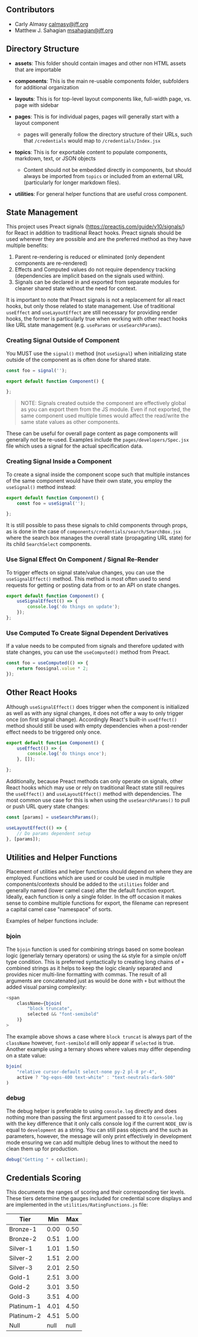 ## Contributors

- Carly Almasy <calmasy@jff.org>
- Matthew J. Sahagian <msahagian@jff.org>

## Directory Structure

- **assets**: This folder should contain images and other non HTML assets that are importable
- **components**: This is the main re-usable components folder, subfolders for additional organization
- **layouts**: This is for top-level layout components like, full-width page, vs. page with sidebar
- **pages**: This is for individual pages, pages will generally start with a layout component
  - pages will generally follow the directory structure of their URLs, such that `/credentials` would map to `/credentials/Index.jsx`

- **topics**: This is for exportable content to populate components, markdown, text, or JSON objects
  - Content should not be embedded directly in components, but should always be imported from `topics` or included from an external URL (particularly for longer markdown files).

- **utilities**: For general helper functions that are useful cross component.

## State Management

This project uses Preact signals (https://preactjs.com/guide/v10/signals/) for React in addition to traditional React hooks.  Preact signals should be used wherever they are possible and are the preferred method as they have multiple benefits:

1. Parent re-rendering is reduced or eliminated (only dependent components are re-rendered)
2. Effects and Computed values do not require dependency tracking (dependencies are implicit based on the signals used within).
3. Signals can be declared in and exported from separate modules for cleaner shared state without the need for context.

It is important to note that Preact signals is not a replacement for all react hooks, but only those related to state management.  Use of traditional `useEffect` and `useLayoutEffect` are still necessary for providing render hooks, the former is particularly true when working with other react hooks like URL state management (e.g. `useParams` or `useSearchParams`).

### Creating Signal Outside of Component

You MUST use the `signal()` method (not `useSignal`) when initializing state outside of the component as is often done for shared state.

```javascript
const foo = signal('');

export default function Component() {

};
```

> NOTE: Signals created outside the component are effectively global as you can export them from the JS module.  Even if not exported, the same component used multiple times would affect the read/write the same state values as other components.

These can be useful for overall page content as page components will generally not be re-used.  Examples include the `pages/developers/Spec.jsx` file which uses a signal for the actual specification data.

### Creating Signal Inside a Component

To create a signal inside the component scope such that multiple instances of the same component would have their own state, you employ the `useSignal()` method instead:

```javascript
export default function Component() {
	const foo = useSignal('');

};
```

It is still possible to pass these signals to child components through props, as is done in the case of `components/credentials/search/SearchBox.jsx` where the search box manages the overall state (propagating URL state) for its child `SearchSelect` components.

### Use Signal Effect On Component / Signal Re-Render

To trigger effects on signal state/value changes, you can use the `useSignalEffect()` method.  This method is most often used to send requests for getting or posting data from or to an API on state changes.

```javascript
export default function Component() {
	useSignalEffect(() => {
		console.log('do things on update');
	});
};
```

### Use Computed To Create Signal Dependent Derivatives

If a value needs to be computed from signals and therefore updated with state changes, you can use the `useComputed()` method from Preact.

```javascript
const foo = useComputed(() => {
	return foosignal.value * 2;
});
```

## Other React Hooks

Although `useSignalEffect()` does trigger when the component is initialized as well as with any signal changes, it does not offer a way to only trigger once (on first signal change).  Accordingly React's built-in `useEffect()` method should still be used with empty dependencies when a post-render effect needs to be triggered only once.

```javascript
export default function Component() {
	useEffect(() => {
		console.log('do things once');
	}, []);

};
```

Additionally, because Preact methods can only operate on signals, other React hooks which may use or rely on traditional React state still requires the `useEffect()` and `useLayoutEffect()` method with dependencies.  The most common use case for this is when using the `useSearchParams()` to pull or push URL query state changes:

```javascript
const [params] = useSearchParams();

useLayoutEffect(() => {
	// Do params dependent setup
}, [params]);
```

## Utilities and Helper Functions

Placement of utilities and helper functions should depend on where they are employed.  Functions which are used or could be used in multiple components/contexts should be added to the `utilities` folder and generally named (lower camel case) after the default function export.  Ideally, each function is only a single folder.  In the off occasion it makes sense to combine multiple functions for export, the filename can represent a capital camel case "namespace" of sorts.

Examples of helper functions include:

### bjoin

The `bjoin` function is used for combining strings based on some boolean logic (generlaly ternary operators) or using the `&&` style for a simple on/off type condition.  This is preferred syntactically to creating long chains of `+` combined strings as it helps to keep the logic cleanly separated and provides nicer multi-line formatting with commas.  The result of all arguments are concatenated just as would be done with `+` but without the added visual parsing complexity:

```javascript
<span
    className={bjoin(
        "block truncate",
        selected && "font-semibold"
    )}
>
```

The example above shows a case where `block truncat` is always part of the `className` however, `font-semibold` will only appear if `selected` is true.  Another example using a ternary shows where values may differ depending on a state value:

```javascript
bjoin(
    "relative cursor-default select-none py-2 pl-8 pr-4",
    active ? "bg-eqos-400 text-white" : "text-neutrals-dark-500"
)
```

### debug

The debug helper is preferable to using `console.log` directly and does nothing more than passing the first argument passed to it to `console.log` with the key difference that it only calls console log if the current `NODE_ENV` is equal to `development` as a string.  You can still pass objects and the such as parameters, however, the message will only print effectively in development mode ensuring we can add multiple debug lines to without the need to clean them up for production.

```javascript
debug("Getting " + collection);
```



## Credentials Scoring

This documents the ranges of scoring and their corresponding tier levels.  These tiers determine the gauges included for credential score displays and are implemented in the `utilities/RatingFunctions.js` file:

| Tier       | Min   | Max   |
| ---------- | ----- | ----- |
| Bronze-1   | 0.00  | 0.50  |
| Bronze-2   | 0.51  | 1.00  |
| Silver-1   | 1.01  | 1.50  |
| Silver-2   | 1.51  | 2.00  |
| Silver-3   | 2.01  | 2.50  |
| Gold-1     | 2.51  | 3.00  |
| Gold-2     | 3.01  | 3.50  |
| Gold-3     | 3.51  | 4.00  |
| Platinum-1 | 4.01  | 4.50  |
| Platinum-2 | 4.51  | 5.00  |
| Null       | null  | null  |